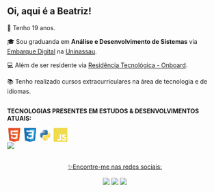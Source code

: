 ## Oi, aqui é a Beatriz!

🧩 Tenho 19 anos.

🎓 Sou graduanda em **Análise e Desenvolvimento de Sistemas** via [Embarque Digital](https://www.portodigital.org/paginas-institucionais/pessoas/formacao?item=Embarque%20Digital#EmbarqueDigital) na [Uninassau](https://www.uninassau.edu.br/).

💻 Além de ser residente via [Residência Tecnológica - Onboard](https://residencia.portodigital.org/).

📚 Tenho realizado cursos extracurriculares na área de tecnologia e de idiomas.

##

**TECNOLOGIAS PRESENTES EM ESTUDOS & DESENVOLVIMENTOS ATUAIS:**
<div style="display: inline">
  <img align="center" alt="BiaHTML" height="33" width="" src="https://raw.githubusercontent.com/devicons/devicon/master/icons/html5/html5-original.svg">
  <img align="center" alt="BiaCSS" height="33" width="" src="https://raw.githubusercontent.com/devicons/devicon/master/icons/css3/css3-original.svg"">
  <img align="center" alt="BiaPython" height="30" width="" src="https://raw.githubusercontent.com/devicons/devicon/master/icons/python/python-original.svg">
  <img align="center" alt="BiaJS" height="33" widht="" src="https://raw.githubusercontent.com/devicons/devicon/master/icons/javascript/javascript-plain.svg">
  
</div><br>

<div>
    <a href="https://github.com/beatrizbzp"/>
    <img height="110cm"  src="https://github-readme-stats.vercel.app/api/top-langs/?username=beatrizbzp&layout=compact"/>
    </div>

   ##   
<div align="center"> 
✨Encontre-me nas redes sociais:
</div>
<br>
  
   <div align="center">
     <a href="https://instagram.com/albtriz" target="_blank"> <img widht="10" height='22' src="https://img.shields.io/badge/-Instagram-%23E4405F?style=for-the-badge&logo=instagram&logoColor=white" target="_blank"></a>
     <a href = "mailto:anabzalvess@gmail.com"> <img widht="10" height='22' src="https://img.shields.io/badge/-Gmail-%23333?style=for-the-badge&logo=gmail&logoColor=white" target="_blank"></a>
     <a href="https://www.linkedin.com/in/anabeatrizbzp/" target="_blank"> <img widht="10" height='22' src="https://img.shields.io/badge/-LinkedIn-%230077B5?style=for-the-badge&logo=linkedin&logoColor=white" target="_blank"></a> 
  
</div>

